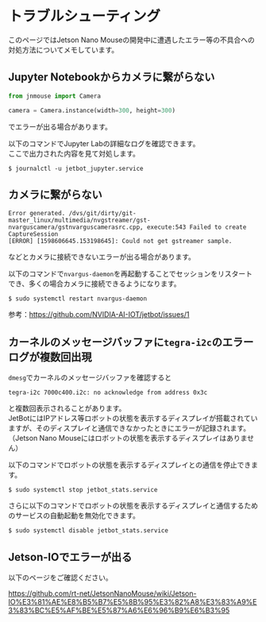 # トラブルシューティング

このページではJetson Nano Mouseの開発中に遭遇したエラー等の不具合への対処方法についてメモしています。

## Jupyter Notebookからカメラに繋がらない

```python
from jnmouse import Camera

camera = Camera.instance(width=300, height=300)
```

でエラーが出る場合があります。

以下のコマンドでJupyter Labの詳細なログを確認できます。  
ここで出力された内容を見て対処します。

```
$ journalctl -u jetbot_jupyter.service 
```

## カメラに繋がらない

```
Error generated. /dvs/git/dirty/git-master_linux/multimedia/nvgstreamer/gst-nvarguscamera/gstnvarguscamerasrc.cpp, execute:543 Failed to create CaptureSession
[ERROR] [1598606645.153198645]: Could not get gstreamer sample.
```

などとカメラに接続できないエラーが出る場合があります。

以下のコマンドで`nvargus-daemon`を再起動することでセッションをリスタートでき、多くの場合カメラに接続できるようになります。

```
$ sudo systemctl restart nvargus-daemon
```

参考：https://github.com/NVIDIA-AI-IOT/jetbot/issues/1

## カーネルのメッセージバッファに`tegra-i2c`のエラーログが複数回出現

`dmesg`でカーネルのメッセージバッファを確認すると
```
tegra-i2c 7000c400.i2c: no acknowledge from address 0x3c
```
と複数回表示されることがあります。  
JetBotにはIPアドレス等ロボットの状態を表示するディスプレイが搭載されていますが、そのディスプレイと通信できなかったときにエラーが記録されます。  
（Jetson Nano Mouseにはロボットの状態を表示するディスプレイはありません）

以下のコマンドでロボットの状態を表示するディスプレイとの通信を停止できます。

```
$ sudo systemctl stop jetbot_stats.service
```

さらに以下のコマンドでロボットの状態を表示するディスプレイと通信するためのサービスの自動起動を無効化できます。

```
$ sudo systemctl disable jetbot_stats.service
```

## Jetson-IOでエラーが出る

以下のページをご確認ください。

https://github.com/rt-net/JetsonNanoMouse/wiki/Jetson-IO%E3%81%AE%E8%B5%B7%E5%8B%95%E3%82%A8%E3%83%A9%E3%83%BC%E5%AF%BE%E5%87%A6%E6%96%B9%E6%B3%95
